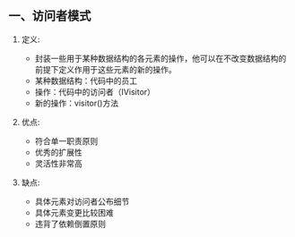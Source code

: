 ## 一、访问者模式

1. 定义:
    - 封装一些用于某种数据结构的各元素的操作，他可以在不改变数据结构的前提下定义作用于这些元素的新的操作。
    - 某种数据结构：代码中的员工
    - 操作：代码中的访问者（IVisitor）
    - 新的操作：visitor()方法

2. 优点:
    - 符合单一职责原则
    - 优秀的扩展性
    - 灵活性非常高

3. 缺点:
    - 具体元素对访问者公布细节
    - 具体元素变更比较困难
    - 违背了依赖倒置原则

